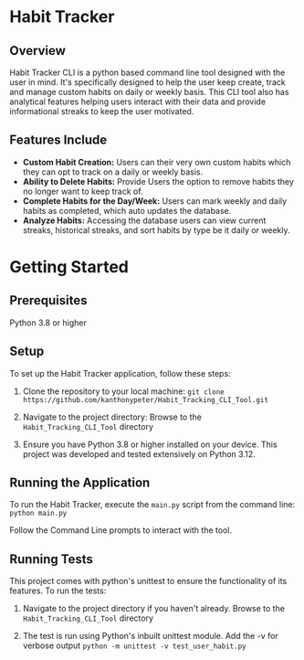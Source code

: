 # Habit Tracker

## Overview
Habit Tracker CLI is a python based command line tool designed with the user in mind. It's specifically designed to help the user keep create, track and manage custom habits on daily or weekly basis.
This CLI tool also has analytical features helping users interact with their data and provide informational streaks to keep the user motivated.
## Features Include
- **Custom Habit Creation:** Users can their very own custom habits which they can opt to track on a daily or weekly basis.
- **Ability to Delete Habits:** Provide Users the option to remove habits they no longer want to keep track of.
- **Complete Habits for the Day/Week:** Users can mark weekly and daily habits as completed, which auto updates the database.
- **Analyze Habits:** Accessing the database users can view current streaks, historical streaks, and sort habits by type be it daily or weekly.

# Getting Started

## Prerequisites
Python 3.8 or higher

## Setup
To set up the Habit Tracker application, follow these steps:

1. Clone the repository to your local machine:
`git clone https://github.com/kanthonypeter/Habit_Tracking_CLI_Tool.git`

2. Navigate to the project directory:
Browse to the `Habit_Tracking_CLI_Tool` directory 

3. Ensure you have Python 3.8 or higher installed on your device. 
This project was developed and tested extensively on Python 3.12.

## Running the Application
To run the Habit Tracker, execute the `main.py` script from the command line:
`python main.py`

Follow the Command Line prompts to interact with the tool.

## Running Tests
This project comes with python's unittest to ensure the functionality of its features. 
To run the tests:
1. Navigate to the project directory if you haven't already.
Browse to the `Habit_Tracking_CLI_Tool` directory

2. The test is run using Python's inbuilt unittest module. Add the -v for verbose output
`python -m unittest -v test_user_habit.py`


